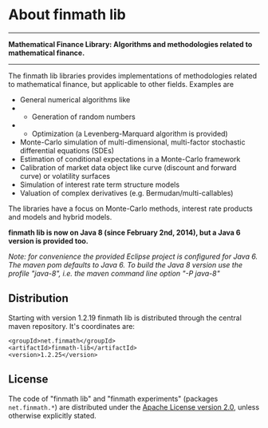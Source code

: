 About finmath lib
==========


****************************************

**Mathematical Finance Library: Algorithms and methodologies related to mathematical finance.**

****************************************
	
The finmath lib libraries provides implementations of methodologies related to mathematical finance, but applicable to other fields. Examples are

- General numerical algorithms like
- - Generation of random numbers
- - Optimization (a Levenberg-Marquard algorithm is provided)
- Monte-Carlo simulation of multi-dimensional, multi-factor stochastic differential equations (SDEs)
- Estimation of conditional expectations in a Monte-Carlo framework
- Calibration of market data object like curve (discount and forward curve) or volatility surfaces
- Simulation of interest rate term structure models
- Valuation of complex derivatives (e.g. Bermudan/multi-callables)

The libraries have a focus on Monte-Carlo methods, interest rate products and models and hybrid models.

**finmath lib is now on Java 8 (since February 2nd, 2014), but a Java 6 version is provided too.**

*Note: for convenience the provided Eclipse project is configured for Java 6. The maven pom defaults to Java 6. To build the Java 8 version use the profile "java-8", i.e. the maven command line option "-P java-8"*


Distribution
--------------------------------------

Starting with version 1.2.19 finmath lib is distributed through the central maven repository. It's coordinates are:

	<groupId>net.finmath</groupId>
	<artifactId>finmath-lib</artifactId>
	<version>1.2.25</version>
	


License
-------

The code of "finmath lib" and "finmath experiments" (packages
`net.finmath.*`) are distributed under the [Apache License version
2.0][], unless otherwise explicitly stated.
 

  [finmath lib Project documentation]: http://www.finmath.net/java/finmath-lib 
  [finmath lib API documentation]: http://www.finmath.net/java/finmath-lib/doc/
  [finmath.net special topics]: http://www.finmath.net/topics
  [Apache License version 2.0]: http://www.apache.org/licenses/LICENSE-2.0.html
